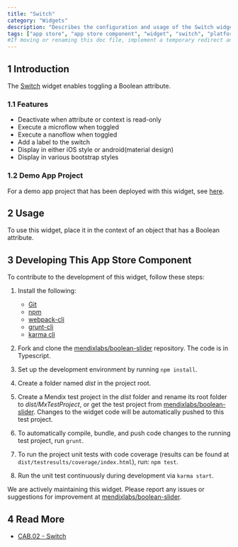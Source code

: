 ```yaml
---
title: "Switch"
category: "Widgets"
description: "Describes the configuration and usage of the Switch widget, which is available in the Mendix App Store."
tags: ["app store", "app store component", "widget", "switch", "platform support"]
#If moving or renaming this doc file, implement a temporary redirect and let the respective team know they should update the URL in the product. See Mapping to Products for more details.
---
```


## 1 Introduction

The [Switch](https://appstore.home.mendix.com/link/app/50324/) widget enables toggling a Boolean attribute.

### 1.1 Features

* Deactivate when attribute or context is read-only
* Execute a microflow when toggled
* Execute a nanoflow when toggled
* Add a label to the switch
* Display in either iOS style or android(material design)
* Display in various bootstrap styles

### 1.2 Demo App Project

For a demo app project that has been deployed with this widget, see [here](http://booleansliderwidge.mxapps.io).

## 2 Usage

To use this widget, place it in the context of an object that has a Boolean attribute.

## 3 Developing This App Store Component

To contribute to the development of this widget, follow these steps:

1. Install the following:
	* [Git](https://git-scm.com/book/en/v2/Getting-Started-Installing-Git)
	* [npm](https://www.npmjs.com/)
	* [webpack-cli](https://www.npmjs.com/package/webpack-cli)
	* [grunt-cli](https://github.com/gruntjs/grunt-cli)
	* [karma cli](https://www.npmjs.com/package/karma-cli)

2. Fork and clone the [mendixlabs/boolean-slider](https://github.com/mendixlabs/boolean-slider.git) repository. The code is in Typescript.
3. Set up the development environment by running `npm install`.
4. Create a folder named *dist* in the project root.
5. Create a Mendix test project in the *dist* folder and rename its root folder to *dist/MxTestProject*, or get the test project from [mendixlabs/boolean-slider](https://github.com/MendixLabs/boolean-slider/releases/latest). Changes to the widget code will be automatically pushed to this test project.
6. To automatically compile, bundle, and push code changes to the running test project, run `grunt`.
7. To run the project unit tests with code coverage (results can be found at `dist/testresults/coverage/index.html`), run: `npm test`.
8. Run the unit test continuously during development via `karma start`.

We are actively maintaining this widget. Please report any issues or suggestions for improvement at [mendixlabs/boolean-slider](https://github.com/mendixlabs/boolean-slider/issues).

## 4 Read More

* [CAB.02 - Switch](https://docs.mendix.com/addons/ats-addon/ht-two-cab-02-switch)
